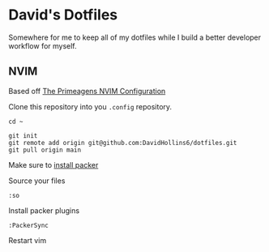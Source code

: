 # David's Dotfiles

Somewhere for me to keep all of my dotfiles while I build a better developer workflow for myself.


## NVIM

Based off [The Primeagens NVIM Configuration](https://github.com/ThePrimeagen/init.lua) 

Clone this repository into you `.config` repository.

```
cd ~

git init
git remote add origin git@github.com:DavidHollins6/dotfiles.git
git pull origin main
```

Make sure to [install packer](https://github.com/wbthomason/packer.nvim#quickstart)

Source your files

```
:so
```

Install packer plugins

```
:PackerSync
```

Restart vim
